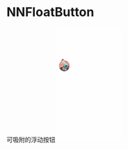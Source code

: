 # NNFloatButton
可吸附的浮动按钮
<img src="https://github.com/Msshinana/imagesource/blob/master/floatbutton.gif" width="30%" height="30%">

